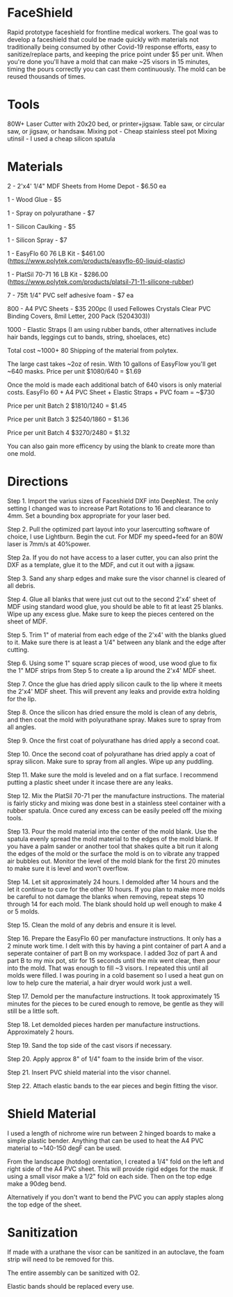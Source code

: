 # FaceShield

Rapid prototype faceshield for frontline medical workers. The goal was to develop a faceshield that could be made quickly with materials not traditionally being consumed by other Covid-19 response efforts, easy to sanitize/replace parts, and keeping the price point under $5 per unit. When you're done you'll have a mold that can make ~25 visors in 15 minutes, timing the pours correctly you can cast them continuously. The mold can be reused thousands of times.

# Tools

80W+ Laser Cutter with 20x20 bed, or printer+jigsaw.
Table saw, or circular saw, or jigsaw, or handsaw.
Mixing pot - Cheap stainless steel pot
Mixing utinsil - I used a cheap silicon spatula

# Materials


2 - 2'x4' 1/4" MDF Sheets from Home Depot - $6.50 ea

1 - Wood Glue - $5

1 - Spray on polyurathane - $7

1 - Silicon Caulking - $5

1 - Silicon Spray - $7

1 - EasyFlo 60 76 LB Kit - $461.00 (https://www.polytek.com/products/easyflo-60-liquid-plastic)

1 - PlatSil 70-71 16 LB Kit - $286.00 (https://www.polytek.com/products/platsil-71-11-silicone-rubber)

7 - 75ft 1/4" PVC self adhesive foam - $7 ea

800 - A4 PVC Sheets - $35 200pc (I used Fellowes Crystals Clear PVC Binding Covers, 8mil Letter, 200 Pack (5204303))

1000 - Elastic Straps (I am using rubber bands, other alternatives include hair bands, leggings cut to bands, string, shoelaces, etc)


Total cost ~$1000 + ~$80 Shipping of the material from polytex.


The large cast takes ~2oz of resin. With 10 gallons of EasyFlow you'll get ~640 masks. 
Price per unit $1080/640 = $1.69


Once the mold is made each additional batch of 640 visors is only material costs. EasyFlo 60 + A4 PVC Sheet + Elastic Straps + PVC foam = ~$730


Price per unit Batch 2 $1810/1240 = $1.45

Price per unit Batch 3 $2540/1860 = $1.36

Price per unit Batch 4 $3270/2480 = $1.32


You can also gain more efficency by using the blank to create more than one mold.


# Directions


Step 1. Import the varius sizes of Faceshield DXF into DeepNest. The only setting I changed was to increase Part Rotations to 16 and clearance to 4mm. Set a bounding box appropriate for your laser bed.

Step 2. Pull the optimized part layout into your lasercutting software of choice, I use Lightburn. Begin the cut. For MDF my speed+feed for an 80W laser is 7mm/s at 40%power.

Step 2a. If you do not have access to a laser cutter, you can also print the DXF as a template, glue it to the MDF, and cut it out with a jigsaw.

Step 3. Sand any sharp edges and make sure the visor channel is cleared of all debris.

Step 4. Glue all blanks that were just cut out to the second 2'x4' sheet of MDF using standard wood glue, you should be able to fit at least 25 blanks. Wipe up any excess glue. Make sure to keep the pieces centered on the sheet of MDF.

Step 5. Trim 1" of material from each edge of the 2'x4' with the blanks glued to it. Make sure there is at least a 1/4" between any blank and the edge after cutting.

Step 6. Using some 1" square scrap pieces of wood, use wood glue to fix the 1" MDF strips from Step 5 to create a lip around the 2'x4' MDF sheet.

Step 7. Once the glue has dried apply silicon caulk to the lip where it meets the 2'x4' MDF sheet. This will prevent any leaks and provide extra holding for the lip.

Step 8. Once the silicon has dried ensure the mold is clean of any debris, and then coat the mold with polyurathane spray. Makes sure to spray from all angles.

Step 9. Once the first coat of polyurathane has dried apply a second coat.

Step 10. Once the second coat of polyurathane has dried apply a coat of spray silicon. Make sure to spray from all angles. Wipe up any puddling.

Step 11. Make sure the mold is leveled and on a flat surface. I recommend putting a plastic sheet under it incase there are any leaks.

Step 12. Mix the PlatSil 70-71 per the manufacture instructions. The material is fairly sticky and mixing was done best in a stainless steel container with a rubber spatula. Once cured any excess can be easily peeled off the mixing tools.

Step 13. Pour the mold material into the center of the mold blank. Use the spatula evenly spread the mold material to the edges of the mold blank. If you have a palm sander or another tool that shakes quite a bit run it along the edges of the mold or the surface the mold is on to vibrate any trapped air bubbles out. Monitor the level of the mold blank for the first 20 minutes to make sure it is level and won't overflow.

Step 14. Let sit approximately 24 hours. I demolded after 14 hours and the let it continue to cure for the other 10 hours. If you plan to make more molds be careful to not damage the blanks when removing, repeat steps 10 through 14 for each mold. The blank should hold up well enough to make 4 or 5 molds.

Step 15. Clean the mold of any debris and ensure it is level.

Step 16. Prepare the EasyFlo 60 per manufacture instructions. It only has a 2 minute work time. I delt with this by having a pint container of part A and a seperate container of part B on my workspace. I added 3oz of part A and part B to my mix pot, stir for 15 seconds until the mix went clear, then pour into the mold. That was enough to fill ~3 visors. I repeated this until all molds were filled. I was pouring in a cold basement so I used a heat gun on low to help cure the material, a hair dryer would work just a well.

Step 17. Demold per the manufacture instructions. It took approximately 15 minutes for the pieces to be cured enough to remove, be gentle as they will still be a little soft.

Step 18. Let demolded pieces harden per manufacture instructions. Approximately 2 hours.

Step 19. Sand the top side of the cast visors if necessary.

Step 20. Apply approx 8" of 1/4" foam to the inside brim of the visor.

Step 21. Insert PVC shield material into the visor channel.

Step 22. Attach elastic bands to the ear pieces and begin fitting the visor.

# Shield Material

I used a length of nichrome wire run between 2 hinged boards to make a simple plastic bender. Anything that can be used to heat the A4 PVC material to ~140-150 degF can be used.

From the landscape (hotdog) orentation, I created a 1/4" fold on the left and right side of the A4 PVC sheet. This will provide rigid edges for the mask. If using a small visor make a 1/2" fold on each side. Then on the top edge make a 90deg bend.

Alternatively if you don't want to bend the PVC you can apply staples along the top edge of the sheet.

# Sanitization


If made with a urathane the visor can be sanitized in an autoclave, the foam strip will need to be removed for this.


The entire assembly can be sanitized with O2.


Elastic bands should be replaced every use.
